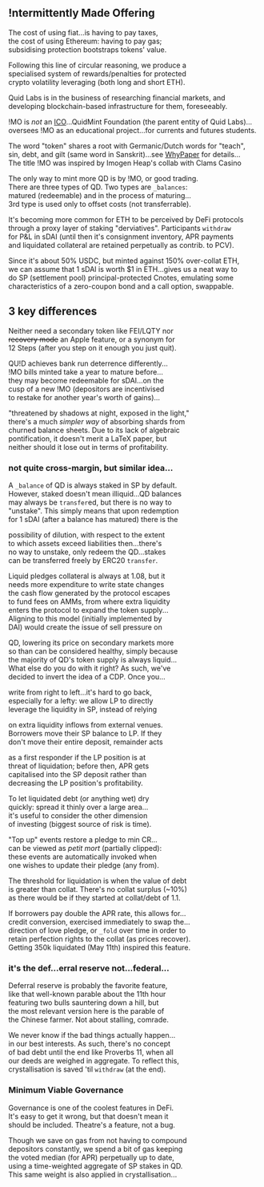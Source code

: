 ## !ntermittently Made Offering

The cost of using fiat...is having to pay taxes,   
the cost of using Ethereum: having to pay gas;  
subsidising protection bootstraps tokens' value.  

Following this line of circular reasoning, we produce a  
specialised system of rewards/penalties for protected  
crypto volatility leveraging (both long and short ETH).    

Quid Labs is in the business of researching financial markets, and  
developing blockchain-based infrastructure for them, foreseeably.   

!MO is *not* an [ICO](https://twitter.com/ceterispar1bus/status/1747212170960466316)...QuidMint Foundation (the parent entity of Quid Labs)...  
oversees !MO as an educational project...for currents and futures students.  

The word "token" shares a root with Germanic/Dutch
words for "teach",  
sin, debt, and gilt (same word in Sanskrit)...see [WhyPaper](http://mirror.xyz/quid.eth) for details...  
The title !MO was inspired by Imogen Heap's collab with Clams Casino  

The only way to mint more QD is by !MO, or good trading.  
There are three types of QD. Two types are `_balances`:  
matured (redeemable) and in the process of maturing...  
3rd type is used only to offset costs (not transferrable).




It's becoming more common for ETH to be perceived
by DeFi protocols  
 through a proxy layer of staking
"derviatives". Participants `withdraw`  
 for 
P&L in sDAI (until then it's consignment inventory, 
APR payments   
and liquidated collateral are retained perpetually as 
contrib. to PCV).


Since it's about 50% USDC, but minted against 
150% over-collat ETH,   
we can assume that 1 sDAI 
is worth $1 in ETH...gives us a neat way to  
 do SP (settlement pool) 
principal-protected Cnotes, emulating some  
 characteristics of a zero-coupon bond and a call option, swappable.
## 3 key differences

Neither need a secondary token like FEI/LQTY nor   
~~recovery mode~~ an Apple feature, or a synonym
for  
12 Steps (after you step on it enough you just quit). 

QU!D achieves bank run deterrence differently...  
!MO bills minted take a year to mature before...  
they may become redeemable for sDAI...on the  
cusp of a new !MO (depositors are incentivised  
to restake for another year's worth of gains)...  

"threatened by shadows at night, exposed in the light,"  
there's a much *simpler way* of absorbing shards from  
churned balance sheets. Due to its lack of algebraic  
pontification, it doesn't merit a LaTeX paper, but  
neither should it lose out in terms of profitability.


### not quite cross-margin, but similar idea...

A `_balance` of QD is always staked in SP by default.   
However, staked doesn't mean illiquid...QD balances  
may always be `transfer`ed, but there is no way to  
"unstake". This simply means that upon redemption  
for 1 sDAI (after a balance has matured) there is the  

possibility of dilution, with respect to the
extent  
 to which assets exceed liabilities then...there's  
no way to unstake, only redeem the QD...stakes   
can be transferred freely by ERC20 `transfer`.  

Liquid pledges collateral is always at 1.08, but
it   
needs more expenditure to write
state changes  
the cash flow generated by the protocol escapes  
to fund fees on AMMs, from where extra liquidity  
enters the protocol to expand the token supply...  
Aligning to this model (initially implemented by  
DAI) would create the issue of sell pressure on  

QD, lowering its price on secondary markets more  
so than can be considered healthy, simply because  
the majority of QD's token supply is always liquid...  
What else do you do with it right? As such, we've  
decided to invert the idea of a CDP. Once you...  

write from right to left...it's hard to go back,  
especially for a lefty: we allow LP to directly  
leverage the liquidity in SP, instead of relying  

on extra liquidity inflows from external venues.  
Borrowers move their SP balance to LP. If they  
don't move their entire deposit, remainder acts  

as a first responder if the LP position is at  
threat of liquidation; before then, APR gets  
capitalised into the SP deposit rather than  
decreasing the LP position's profitability. 

To let liquidated debt (or anything wet) dry  
 quickly: spread it thinly over a large area…  
 it's useful to consider the other dimension   
of investing (biggest source of risk is time). 

"Top up" events restore a pledge to min CR...  
can be viewed as *petit mort* (partially clipped):  
these events are automatically invoked when  
one wishes to update their pledge (any from).  

The threshold for liquidation is when the value of debt  
is greater than collat. There's no collat surplus (~10%)  
as there would be if they started at collat/debt of 1.1.


If borrowers pay double the APR rate, this allows for...  
credit conversion, exercised immediately to swap the...  
direction of love pledge, or `_fold` over time
in order to  
retain perfection rights to the collat (as prices recover).  
Getting 350k liquidated (May 11th) inspired this feature.


### it's the def...erral reserve not...federal...

Deferral reserve is probably the favorite feature,  
like that well-known parable about the 11th hour  
featuring two bulls sauntering down a hill, but  
the most relevant version here is the parable of  
the Chinese farmer. Not about stalling, comrade.

We never know if the bad things actually happen...  
in our best interests. As such, there's no concept  
of bad debt until the end like Proverbs 11, when all   
our deeds are weighed in aggregate. To reflect this,  
crystallisation is saved 'til `withdraw` (at the end).


### Minimum Viable Governance

Governance is one of the coolest features in DeFi.  
It's easy to get it wrong, but that doesn't mean it  
should be included. Theatre's a feature, not a bug.  

Though we save on gas from not having to compound   
depositors constantly, we spend a bit of gas keeping  
the voted median (for APR) perpetually up to date,  
using a time-weighted aggregate of SP stakes in QD.  
This same weight is also applied in crystallisation...



